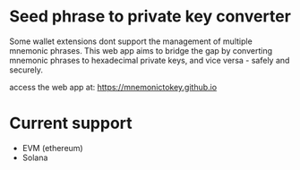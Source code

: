 # Seed phrase to private key converter

Some wallet extensions dont support the management of multiple mnemonic phrases. This web app aims to bridge the gap by converting mnemonic phrases to hexadecimal private keys, and vice versa - safely and securely.

access the web app at: https://mnemonictokey.github.io


# Current support
- EVM (ethereum)
- Solana



